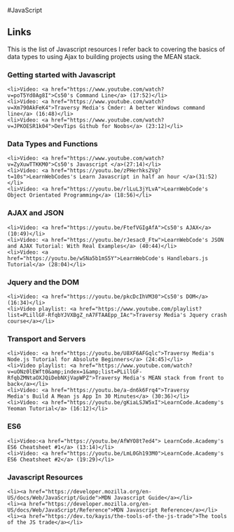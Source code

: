 #JavaScript

## Links
This is the list of Javascript resources I refer back to covering the basics of data types to using Ajax to building projects using the MEAN stack.

### Getting started with Javascript
 	<li>Video: <a href="https://www.youtube.com/watch?v=poT5Yd0Ag8I">Cs50's Command Line</a> (17:52)</li>
 	<li>Video: <a href="https://www.youtube.com/watch?v=Xm790AkFeK4">Traversy Media's Cmder: A better Windows command line</a> (16:48)</li>
 	<li>Video: <a href="https://www.youtube.com/watch?v=JPKOESR1k04">DevTips Github for Noobs</a> (23:12)</li>

### Data Types and Functions
 	<li>Video: <a href="https://www.youtube.com/watch?v=ZyXuwTTKKM0">Cs50's Javascript </a>(27:14)</li>
 	<li>Video: <a href="https://youtu.be/zPHerhks2Vg?t=10s">LearnWebCodes's Learn Javascript in half an hour </a>(31:52)</li>
 	<li>Video: <a href="https://youtu.be/rlLuL3jYLvA">LearnWebCode's Object Orientated Programming</a> (18:56)</li>

### AJAX and JSON
 	<li>Video: <a href="https://youtu.be/FtefVGIgAfA">Cs50's AJAX</a> (10:49)</li>
 	<li>Video: <a href="https://youtu.be/rJesac0_Ftw">LearnWebCode's JSON and AJAX Tutorial: With Real Examples</a> (40:44)</li>
 	<li>Video: <a href="https://youtu.be/wSNa5b1mS5Y">LearnWebCode's Handlebars.js Tutorial</a> (28:04)</li>

### Jquery and the DOM
 	<li>Video: <a href="https://youtu.be/pkcDcIhVM30">Cs50's DOM</a> (16:34)</li>
 	<li>Video playlist: <a href="https://www.youtube.com/playlist?list=PLillGF-RfqbYJVXBgZ_nA7FTAAEpp_IAc">Traversy Media's Jquery crash course</a></li>

### Transport and Servers
 	<li>Video: <a href="https://youtu.be/U8XF6AFGqlc">Traversy Media's Node.js Tutorial for Absolute Beginners</a> (24:45)</li>
 	<li>Video playlist: <a href="https://www.youtube.com/watch?v=uONz0lEWft0&amp;index=1&amp;list=PLillGF-RfqbZMNtaOXJQiDebNXjVapWPZ">Traversy Media's MEAN stack from front to back</a></li>
 	<li>Video: <a href="https://youtu.be/a-dn6k6Frq4">Traversy Media's Build A Mean js App In 30 Minutes</a> (30:36)</li>
 	<li>Video: <a href="https://youtu.be/gKiaLSJW5xI">LearnCode.Academy's Yeoman Tutorial</a> (16:12)</li>

### ES6
 	<li>Video:<a href="https://youtu.be/AfWYO8t7ed4"> LearnCode.Academy's ES6 Cheatsheet #1</a> (13:14)</li>
 	<li>Video: <a href="https://youtu.be/LmL0Gh193M0">LearnCode.Academy's ES6 Cheatsheet #2</a> (19:29)</li>

### Javascript Resources
 	<li><a href="https://developer.mozilla.org/en-US/docs/Web/JavaScript/Guide">MDN Javascript Guide</a></li>
 	<li><a href="https://developer.mozilla.org/en-US/docs/Web/JavaScript/Reference">MDN Javascript Reference</a></li>
 	<li><a href="https://dev.to/kayis/the-tools-of-the-js-trade">The tools of the JS trade</a></li>
